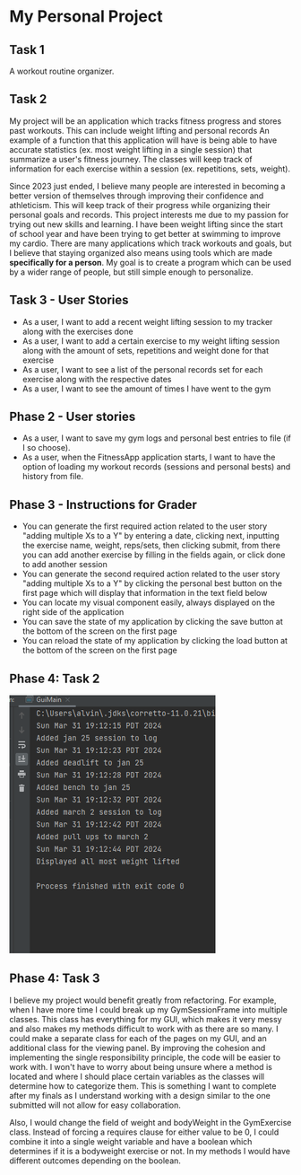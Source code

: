 # My Personal Project

## Task 1 
A workout routine organizer. 

## Task 2
My project will be an application which tracks fitness progress and stores past workouts. 
This can include weight lifting and personal records 
An example of a function that this application will have is being able to have accurate statistics
(ex. most weight lifting in a single session) that summarize a user's fitness journey. 
The classes will keep track of information for each exercise within a session (ex. repetitions, sets, weight). 

Since 2023 just ended, I believe many people are interested in becoming a better version of themselves
through improving their confidence and athleticism. This will keep track of their progress while 
organizing their personal goals and records. This project interests me due to my passion for trying 
out new skills and learning. I have been weight lifting since the start of school year and have been 
trying to get better at swimming to improve my cardio. There are many applications which track workouts 
and goals, but I believe that staying organized also means using tools which are made **specifically for 
a person**. My goal is to create a program which can be used by a wider range of people, but still simple
enough to personalize. 

## Task 3 - User Stories
- As a user, I want to add a recent weight lifting session to my tracker along with 
the exercises done
- As a user, I want to add a certain exercise to my weight lifting session along with 
the amount of sets, repetitions and weight done for that exercise 
- As a user, I want to see a list of the personal records set for each exercise along with the respective dates 
- As a user, I want to see the amount of times I have went to the gym 

## Phase 2 - User stories 
- As a user, I want to save my gym logs and personal best entries to file (if I so choose). 
- As a user, when the FitnessApp application starts, I want to have the option of loading my workout records 
(sessions and personal bests) and history from file. 

## Phase 3 - Instructions for Grader 
- You can generate the first required action related to the user story "adding multiple Xs to a Y" by
entering a date, clicking next, inputting the exercise name, weight, reps/sets, then clicking submit, from
there you can add another exercise by filling in the fields again, or click done to add another session 
- You can generate the second required action related to the user story "adding multiple Xs to a Y" by clicking the 
personal best button on the first page which will display that information in the text field below 
- You can locate my visual component easily, always displayed on the right side of the application 
- You can save the state of my application by clicking the save button at the bottom of the screen on the first page
- You can reload the state of my application by clicking the load button at the bottom of the screen on the first page

## Phase 4: Task 2
![img.png](img.png)

## Phase 4: Task 3 
I believe my project would benefit greatly from refactoring. For example, when I have more time I could break up my
GymSessionFrame into multiple classes. This class has everything for my GUI, which makes it very messy and also
makes my methods difficult to work with as there are so many. I could make a separate class for each of the pages
on my GUI, and an additional class for the viewing panel. By improving the cohesion and implementing the single
responsibility principle, the code will be easier to work with. I won't have to worry about being unsure where a 
method is located and where I should place certain variables as the classes will determine how to categorize them. 
This is something I want to complete after my finals as I understand working with a design
similar to the one submitted will not allow for easy collaboration. 

Also, I would change the field of weight and
bodyWeight in the GymExercise class. Instead of forcing a requires clause for either value to be 0, I could combine it
into a single weight variable and have a boolean which determines if it is a bodyweight exercise or not. In my methods
I would have different outcomes depending on the boolean.
